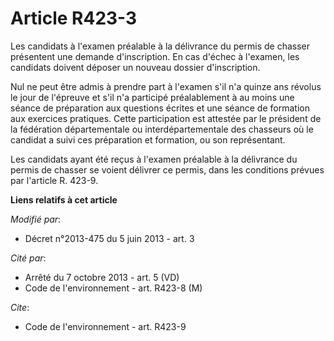 # Article R423-3

Les candidats à l'examen préalable à la délivrance du permis de chasser présentent une demande d'inscription. En cas d'échec
à l'examen, les candidats doivent déposer un nouveau dossier d'inscription.

Nul ne peut être admis à prendre part à l'examen s'il n'a quinze ans révolus le jour de l'épreuve et s'il n'a participé
préalablement à au moins une séance de préparation aux questions écrites et une séance de formation aux exercices pratiques.
Cette participation est attestée par le président de la fédération départementale ou interdépartementale des chasseurs où le
candidat a suivi ces préparation et formation, ou son représentant.

Les candidats ayant été reçus à l'examen préalable à la délivrance du permis de chasser se voient délivrer ce permis, dans
les conditions prévues par l'article R. 423-9.

**Liens relatifs à cet article**

_Modifié par_:

  - Décret n°2013-475 du 5 juin 2013 - art. 3

_Cité par_:

  - Arrêté du 7 octobre 2013 - art. 5 (VD)
  - Code de l'environnement - art. R423-8 (M)

_Cite_:

  - Code de l'environnement - art. R423-9
